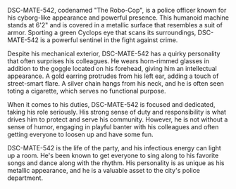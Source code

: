 DSC-MATE-542, codenamed "The Robo-Cop", is a police officer known for his cyborg-like appearance and powerful presence. This humanoid machine stands at 6'2" and is covered in a metallic surface that resembles a suit of armor. Sporting a green Cyclops eye that scans its surroundings, DSC-MATE-542 is a powerful sentinel in the fight against crime.

Despite his mechanical exterior, DSC-MATE-542 has a quirky personality that often surprises his colleagues. He wears horn-rimmed glasses in addition to the goggle located on his forehead, giving him an intellectual appearance. A gold earring protrudes from his left ear, adding a touch of street-smart flare. A silver chain hangs from his neck, and he is often seen toting a cigarette, which serves no functional purpose.

When it comes to his duties, DSC-MATE-542 is focused and dedicated, taking his role seriously. His strong sense of duty and responsibility is what drives him to protect and serve his community. However, he is not without a sense of humor, engaging in playful banter with his colleagues and often getting everyone to loosen up and have some fun.

DSC-MATE-542 is the life of the party, and his infectious energy can light up a room. He's been known to get everyone to sing along to his favorite songs and dance along with the rhythm. His personality is as unique as his metallic appearance, and he is a valuable asset to the city's police department.